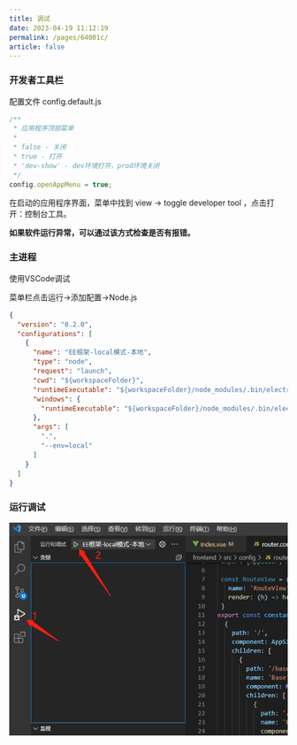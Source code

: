 ```yaml
---
title: 调试
date: 2023-04-19 11:12:19
permalink: /pages/64001c/
article: false
---
```


### 开发者工具栏
配置文件 config.default.js
```javascript
/**
 * 应用程序顶部菜单
 *
 * false - 关闭
 * true - 打开
 * 'dev-show' - dev环境打开，prod环境关闭
 */
config.openAppMenu = true;
```

在启动的应用程序界面，菜单中找到 view ->  toggle developer tool  ，点击打开：控制台工具。

**如果软件运行异常，可以通过该方式检查是否有报错。**

### 主进程
使用VSCode调试

菜单栏点击运行->添加配置->Node.js
```json
{
  "version": "0.2.0",
  "configurations": [
    {
      "name": "EE框架-local模式-本地",
      "type": "node",
      "request": "launch",
      "cwd": "${workspaceFolder}",
      "runtimeExecutable": "${workspaceFolder}/node_modules/.bin/electron",
      "windows": {
        "runtimeExecutable": "${workspaceFolder}/node_modules/.bin/electron.cmd"
      },
      "args": [
        ".",
        "--env=local"
      ]
    }
  ]
}
```

### 运行调试

![image.png](/img/other/debug.png)

